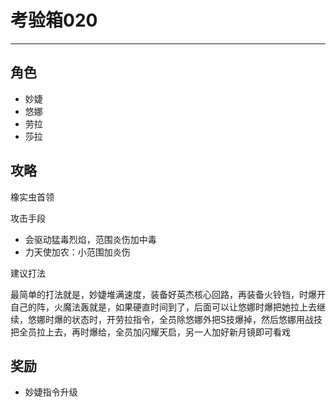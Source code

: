 # 考验箱020

---

## 角色

- 妙婕
- 悠娜
- 劳拉
- 莎拉

## 攻略

橡实虫首领

攻击手段
- 会驱动猛毒烈焰，范围炎伤加中毒
- 力天使加农：小范围加炎伤

建议打法

最简单的打法就是，妙婕堆满速度，装备好英杰核心回路，再装备火铃铛，时爆开自己的阵，火魔法轰就是，如果硬直时间到了，后面可以让悠娜时爆把她拉上去继续，悠娜时爆的状态时，开劳拉指令，全员除悠娜外把S技爆掉，然后悠娜用战技把全员拉上去，再时爆给，全员加闪耀天启，另一人加好新月镜即可看戏

## 奖励

- 妙婕指令升级